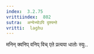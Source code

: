 ```yaml
---
index:  3.2.75
vrittiindex:  802
sutra:  अन्येभ्योऽपि दृश्यन्ते
vritti:  laghu 
---
```


मनिन् क्वनिप् वनिप् विच् एते प्रत्यया धातोः स्युः..

